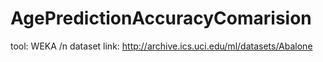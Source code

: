 # AgePredictionAccuracyComarision
tool: WEKA /n
dataset link: http://archive.ics.uci.edu/ml/datasets/Abalone
